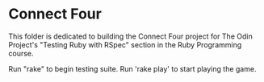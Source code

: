 # Connect Four

This folder is dedicated to building the Connect Four project for The Odin Project's "Testing Ruby with RSpec" section in the Ruby Programming course.

Run "rake" to begin testing suite. Run 'rake play' to start playing the game. 